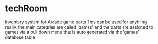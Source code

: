 techRoom
========

Inventory system for Arcade game parts
This can be used for anything really, the main categries are called 'games' and the parts are assigned to games via a pull down menu that is auto generated via the 'games' database table
